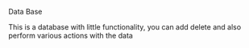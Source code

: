 Data Base 

This is a database with little functionality, you can add delete and also perform various actions with the data